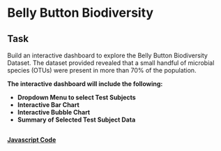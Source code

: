 # Belly Button Biodiversity

## Task
Build an interactive dashboard to explore the Belly Button Biodiversity Dataset. The dataset provided revealed that a small handful of microbial species (OTUs) were present in more than 70% of the population. 

<b>The interactive dashboard will include the following:<b>
- Dropdown Menu to select Test Subjects
- Interactive Bar Chart 
- Interactive Bubble Chart
- Summary of Selected Test Subject Data


## 

[Javascript Code](https://github.com/jessfett/HW15/blob/main/StarterCode/static/js/app.js)
